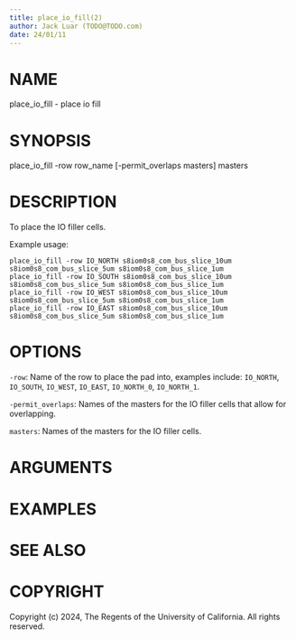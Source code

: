 ```yaml
---
title: place_io_fill(2)
author: Jack Luar (TODO@TODO.com)
date: 24/01/11
---
```


# NAME

place_io_fill - place io fill

# SYNOPSIS

place_io_fill 
    -row row_name
    [-permit_overlaps masters]
    masters


# DESCRIPTION

To place the IO filler cells.

Example usage: 

```
place_io_fill -row IO_NORTH s8iom0s8_com_bus_slice_10um s8iom0s8_com_bus_slice_5um s8iom0s8_com_bus_slice_1um
place_io_fill -row IO_SOUTH s8iom0s8_com_bus_slice_10um s8iom0s8_com_bus_slice_5um s8iom0s8_com_bus_slice_1um
place_io_fill -row IO_WEST s8iom0s8_com_bus_slice_10um s8iom0s8_com_bus_slice_5um s8iom0s8_com_bus_slice_1um
place_io_fill -row IO_EAST s8iom0s8_com_bus_slice_10um s8iom0s8_com_bus_slice_5um s8iom0s8_com_bus_slice_1um
```

# OPTIONS

`-row`:  Name of the row to place the pad into, examples include: `IO_NORTH`, `IO_SOUTH`, `IO_WEST`, `IO_EAST`, `IO_NORTH_0`, `IO_NORTH_1`.

`-permit_overlaps`:  Names of the masters for the IO filler cells that allow for overlapping.

`masters`:  Names of the masters for the IO filler cells.

# ARGUMENTS

# EXAMPLES

# SEE ALSO

# COPYRIGHT

Copyright (c) 2024, The Regents of the University of California. All rights reserved.
